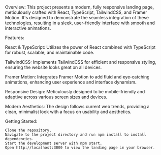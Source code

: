 Overview:
This project presents a modern, fully responsive landing page, meticulously crafted with React, TypeScript, TailwindCSS, and Framer Motion. It's designed to demonstrate the seamless integration of these technologies, resulting in a sleek, user-friendly interface with smooth and interactive animations.

Features:

React & TypeScript: Utilizes the power of React combined with TypeScript for robust, scalable, and maintainable code.

TailwindCSS: Implements TailwindCSS for efficient and responsive styling, ensuring the website looks great on all devices.

Framer Motion: Integrates Framer Motion to add fluid and eye-catching animations, enhancing user experience and interface dynamism.

Responsive Design: Meticulously designed to be mobile-friendly and adaptive across various screen sizes and devices.

Modern Aesthetics: The design follows current web trends, providing a clean, minimalist look with a focus on usability and aesthetics.

Getting Started:

    Clone the repository.
    Navigate to the project directory and run npm install to install dependencies.
    Start the development server with npm start.
    Open http://localhost:3000 to view the landing page in your browser.
